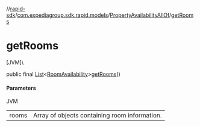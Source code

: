 //[rapid-sdk](../../../index.md)/[com.expediagroup.sdk.rapid.models](../index.md)/[PropertyAvailabilityAllOf](index.md)/[getRooms](get-rooms.md)

# getRooms

[JVM]\

public final [List](https://docs.oracle.com/javase/8/docs/api/java/util/List.html)&lt;[RoomAvailability](../-room-availability/index.md)&gt;[getRooms](get-rooms.md)()

#### Parameters

JVM

| | |
|---|---|
| rooms | Array of objects containing room information. |
